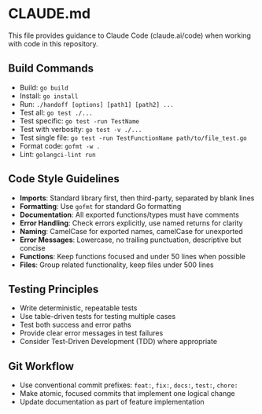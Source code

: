 # CLAUDE.md

This file provides guidance to Claude Code (claude.ai/code) when working with code in this repository.

## Build Commands
- Build: `go build`
- Install: `go install`
- Run: `./handoff [options] [path1] [path2] ...`
- Test all: `go test ./...`
- Test specific: `go test -run TestName`
- Test with verbosity: `go test -v ./...`
- Test single file: `go test -run TestFunctionName path/to/file_test.go`
- Format code: `gofmt -w .`
- Lint: `golangci-lint run`

## Code Style Guidelines
- **Imports**: Standard library first, then third-party, separated by blank lines
- **Formatting**: Use `gofmt` for standard Go formatting
- **Documentation**: All exported functions/types must have comments
- **Error Handling**: Check errors explicitly, use named returns for clarity
- **Naming**: CamelCase for exported names, camelCase for unexported
- **Error Messages**: Lowercase, no trailing punctuation, descriptive but concise
- **Functions**: Keep functions focused and under 50 lines when possible
- **Files**: Group related functionality, keep files under 500 lines

## Testing Principles
- Write deterministic, repeatable tests
- Use table-driven tests for testing multiple cases
- Test both success and error paths
- Provide clear error messages in test failures
- Consider Test-Driven Development (TDD) where appropriate

## Git Workflow
- Use conventional commit prefixes: `feat:`, `fix:`, `docs:`, `test:`, `chore:`
- Make atomic, focused commits that implement one logical change
- Update documentation as part of feature implementation